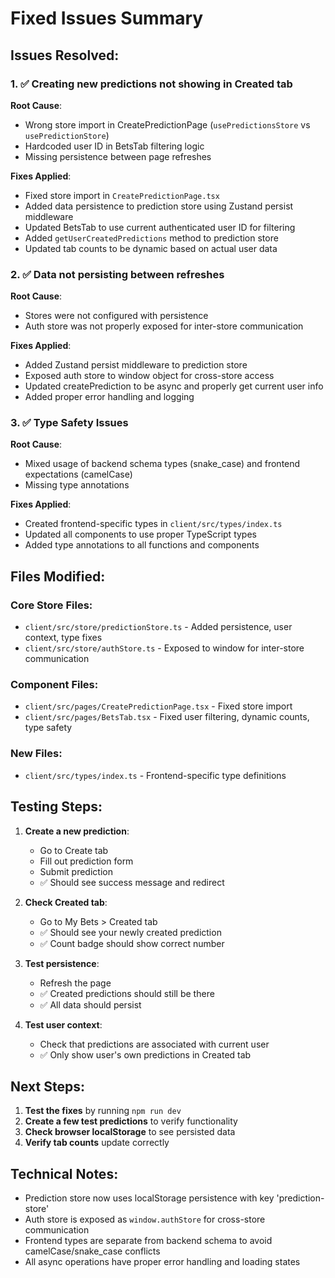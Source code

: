 # Fixed Issues Summary

## Issues Resolved:

### 1. ✅ Creating new predictions not showing in Created tab
**Root Cause**: 
- Wrong store import in CreatePredictionPage (`usePredictionsStore` vs `usePredictionStore`)
- Hardcoded user ID in BetsTab filtering logic
- Missing persistence between page refreshes

**Fixes Applied**:
- Fixed store import in `CreatePredictionPage.tsx`
- Added data persistence to prediction store using Zustand persist middleware
- Updated BetsTab to use current authenticated user ID for filtering
- Added `getUserCreatedPredictions` method to prediction store
- Updated tab counts to be dynamic based on actual user data

### 2. ✅ Data not persisting between refreshes
**Root Cause**: 
- Stores were not configured with persistence
- Auth store was not properly exposed for inter-store communication

**Fixes Applied**:
- Added Zustand persist middleware to prediction store
- Exposed auth store to window object for cross-store access
- Updated createPrediction to be async and properly get current user info
- Added proper error handling and logging

### 3. ✅ Type Safety Issues
**Root Cause**: 
- Mixed usage of backend schema types (snake_case) and frontend expectations (camelCase)
- Missing type annotations

**Fixes Applied**:
- Created frontend-specific types in `client/src/types/index.ts`
- Updated all components to use proper TypeScript types
- Added type annotations to all functions and components

## Files Modified:

### Core Store Files:
- `client/src/store/predictionStore.ts` - Added persistence, user context, type fixes
- `client/src/store/authStore.ts` - Exposed to window for inter-store communication

### Component Files:
- `client/src/pages/CreatePredictionPage.tsx` - Fixed store import
- `client/src/pages/BetsTab.tsx` - Fixed user filtering, dynamic counts, type safety

### New Files:
- `client/src/types/index.ts` - Frontend-specific type definitions

## Testing Steps:

1. **Create a new prediction**:
   - Go to Create tab
   - Fill out prediction form
   - Submit prediction
   - ✅ Should see success message and redirect

2. **Check Created tab**:
   - Go to My Bets > Created tab
   - ✅ Should see your newly created prediction
   - ✅ Count badge should show correct number

3. **Test persistence**:
   - Refresh the page
   - ✅ Created predictions should still be there
   - ✅ All data should persist

4. **Test user context**:
   - Check that predictions are associated with current user
   - ✅ Only show user's own predictions in Created tab

## Next Steps:

1. **Test the fixes** by running `npm run dev`
2. **Create a few test predictions** to verify functionality
3. **Check browser localStorage** to see persisted data
4. **Verify tab counts** update correctly

## Technical Notes:

- Prediction store now uses localStorage persistence with key 'prediction-store'
- Auth store is exposed as `window.authStore` for cross-store communication  
- Frontend types are separate from backend schema to avoid camelCase/snake_case conflicts
- All async operations have proper error handling and loading states
